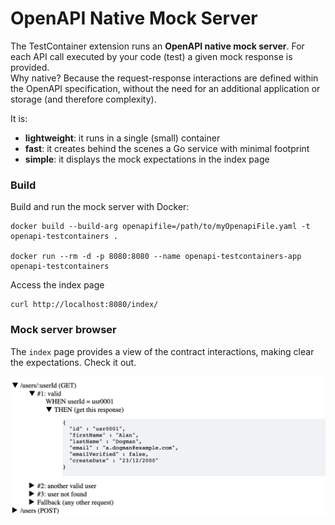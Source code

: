 # OpenAPI Native Mock Server

The TestContainer extension runs an **OpenAPI native mock server**. For each API call executed by your code (test)
a given mock response is provided.  
Why native? Because the request-response interactions are defined within the OpenAPI specification, without
the need for an additional application or storage (and therefore complexity).

It is:
* **lightweight**: it runs in a single (small) container
* **fast**: it creates behind the scenes a Go service with minimal footprint
* **simple**: it displays the mock expectations in the index page

### Build
Build and run the mock server with Docker:

```docker
docker build --build-arg openapifile=/path/to/myOpenapiFile.yaml -t openapi-testcontainers .

docker run --rm -d -p 8080:8080 --name openapi-testcontainers-app openapi-testcontainers

```
Access the index page
```shell
curl http://localhost:8080/index/
```

### Mock server browser

The `index` page provides a view of the contract interactions, making clear the expectations.
Check it out.

![Mock server browser](mock-server.png)




